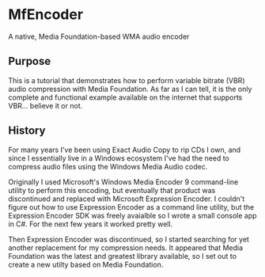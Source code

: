 MfEncoder
=========
A native, Media Foundation-based WMA audio encoder

Purpose
-------
This is a tutorial that demonstrates how to perform variable bitrate (VBR) audio compression with Media Foundation.  As far as I can tell, it is the only complete and functional example available on the internet that supports VBR... believe it or not. 

History
-------
For many years I've been using Exact Audio Copy to rip CDs I own, and since I essentially live in a Windows ecosystem I've had the need to compress audio files using the Windows Media Audio codec.

Originally I used Microsoft's Windows Media Encoder 9 command-line utility to perform this encoding, but eventually that product was discontinued and replaced with Microsoft Expression Encoder.  I couldn't figure out how to use Expression Encoder as a command line utility, but the Expression Encoder SDK was freely avaialble so I wrote a small console app in C#.  For the next few years it worked pretty well.

Then Expression Encoder was discontinued, so I started searching for yet another replacement for my compression needs.  It appeared that Media Foundation was the latest and greatest library available, so I set out to create a new utilty based on Media Foundation. 

